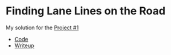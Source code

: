 # **Finding Lane Lines on the Road** 

My solution for the [Project #1](https://github.com/udacity/CarND-LaneLines-P1.git)

* [Code](./P1.ipynb)
* [Writeup](./Writeup.pdf)
